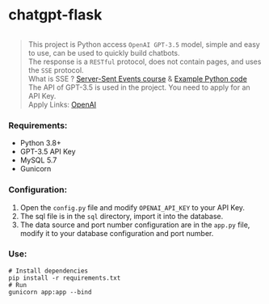 # chatgpt-flask

<a href="https://zailiangs.com" target="_blank" >
<img src="https://img.shields.io/badge/DevelopedBy-Sun Zailiang-blue.svg?" alt=""/>
</a>

> This project is Python access `OpenAI GPT-3.5` model, simple and easy to use, can be used to quickly build chatbots.  
> The response is a `RESTful` protocol, does not contain pages, and uses the `SSE` protocol.  
> What is SSE ? [Server-Sent Events course](https://developer.mozilla.org/en-US/docs/Web/API/Server-sent_events/Using_server-sent_events#event_stream_format) &
> [Example Python code](https://github.com/openai/openai-cookbook/blob/main/examples/How_to_stream_completions.ipynb)  
> The API of GPT-3.5 is used in the project. You need to apply for an API Key.  
> Apply Links: [OpenAI](https://chat.openai.com)

### Requirements:

- Python 3.8+
- GPT-3.5 API Key
- MySQL 5.7
- Gunicorn

### Configuration:

1. Open the `config.py` file and modify `OPENAI_API_KEY` to your API Key.
2. The sql file is in the `sql` directory, import it into the database.
3. The data source and port number configuration are in the `app.py` file, modify it to your database configuration and
   port number.

### Use:

```shell
# Install dependencies
pip install -r requirements.txt
# Run
gunicorn app:app --bind
```